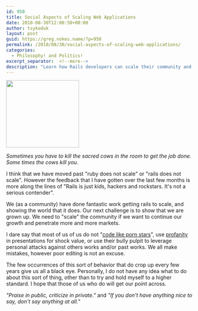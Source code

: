 ```yaml
---
id: 950
title: Social Aspects of Scaling Web Applications
date: 2010-08-30T12:00:50+00:00
author: tsykoduk
layout: post
guid: https://greg.nokes.name/?p=950
permalink: /2010/08/30/social-aspects-of-scaling-web-applications/
categories:
  - Philosophy! and Politics!
excerpt_separator:  <!--more-->
description: "Learn how Rails developers can scale their community and professional image beyond technical performance to gain enterprise acceptance and market credibility."
---
```

<a href="https://greg.nokes.name/binaries/2009/06/padlocks_thumbnail.png"><img class="size-full wp-image-15340 alignright" title="padlocks_thumbnail" src="https://greg.nokes.name/binaries/2009/06/padlocks_thumbnail.png" alt="" width="197" height="182" /></a>

<em>Sometimes you have to kill the sacred cows in the room to get the job done. Some times the cows kill you.</em>

I think that we have moved past "ruby does not scale" or "rails does not scale". However the feedback that I have gotten over the last few months is more along the lines of "Rails is just kids, hackers and rockstars. It's not a serious contender".

<!--more-->

We (as a community) have done fantastic work getting rails to scale, and showing the world that it does. Our next challenge is to show that we are grown up. We need to "scale" the community if we want to continue our growth and penetrate more and more markets.

I dare say that most of us of us do not "<a href="http://theworkinggeek.com/2009/06/dirty-presentations-xkcd-and-the-perils-of-140-cha.html">code like porn stars</a>", use <a href="http://www.loudthinking.com/posts/15-potty-mouths">profanity</a> in presentations for shock value, or use their bully pulpit to leverage personal attacks against others works and/or past works. We all make mistakes, however poor editing is not an excuse.

The few occurrences of this sort of behavior that do crop up every few years give us all a black eye. Personally, I do not have any idea what to do about this sort of thing, other than to try and hold myself to a higher standard. I hope that those of us who do will get our point across.

<em>"Praise in public, criticize in private."</em> and <em>"If you don't have anything nice to say, don't say anything at all."</em>